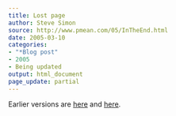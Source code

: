 ```yaml
---
title: Lost page
author: Steve Simon
source: http://www.pmean.com/05/InTheEnd.html
date: 2005-03-10
categories:
- "*Blog post"
- 2005
- Being updated
output: html_document
page_update: partial
---
```


Earlier versions are [here][sim1] and [here][sim2].

[sim1]: http://www.pmean.com/05/InTheEnd.html
[sim2]: http://new.pmean.com/in-the-end/

